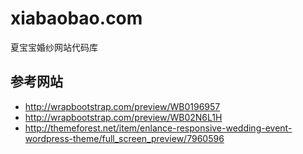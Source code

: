 xiabaobao.com
=============

夏宝宝婚纱网站代码库

参考网站
--------

* http://wrapbootstrap.com/preview/WB0196957
* http://wrapbootstrap.com/preview/WB02N6L1H
* http://themeforest.net/item/enlance-responsive-wedding-event-wordpress-theme/full_screen_preview/7960596

